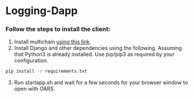# Logging-Dapp

### Follow the steps to install the client:

1. Install multichain [using this link](https://www.multichain.com/download-install/).
2. Install Django and other dependencies using the following. Assuming that Python3 is already installed. Use pip/pip3 as required by your configuration.
 ```bash
 pip install -r requirements.txt
 ```
3. Run startapp.sh and wait for a few seconds for your browser window to open with OARS.
